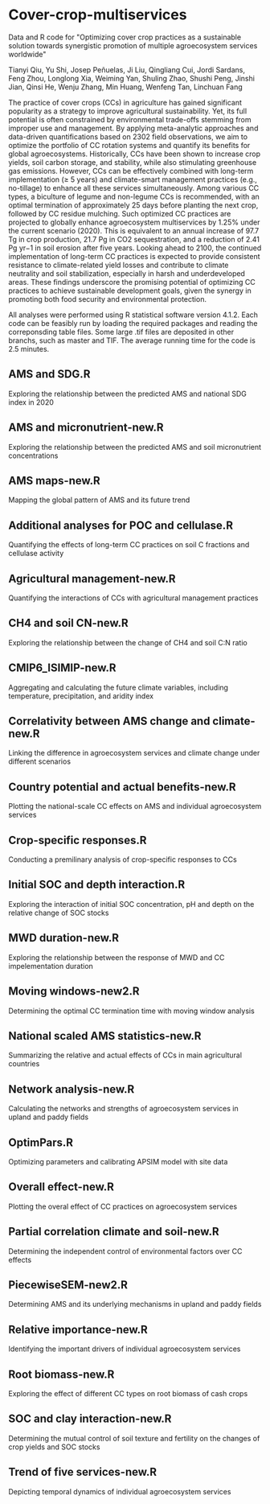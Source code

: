 # Cover-crop-multiservices
Data and R code for "Optimizing cover crop practices as a sustainable solution towards synergistic promotion of multiple agroecosystem services worldwide"

Tianyi Qiu, Yu Shi, Josep Peñuelas, Ji Liu, Qingliang Cui, Jordi Sardans, Feng Zhou, Longlong Xia, Weiming Yan, Shuling Zhao, Shushi Peng, Jinshi Jian, Qinsi He, Wenju Zhang, Min Huang, Wenfeng Tan, Linchuan Fang

The practice of cover crops (CCs) in agriculture has gained significant popularity as a strategy to improve agricultural sustainability. Yet, its full potential is often constrained by environmental trade-offs stemming from improper use and management. By applying meta-analytic approaches and data-driven quantifications based on 2302 field observations, we aim to optimize the portfolio of CC rotation systems and quantify its benefits for global agroecosystems. Historically, CCs have been shown to increase crop yields, soil carbon storage, and stability, while also stimulating greenhouse gas emissions. However, CCs can be effectively combined with long-term implementation (≥ 5 years) and climate-smart management practices (e.g., no-tillage) to enhance all these services simultaneously. Among various CC types, a biculture of legume and non-legume CCs is recommended, with an optimal termination of approximately 25 days before planting the next crop, followed by CC residue mulching. Such optimized CC practices are projected to globally enhance agroecosystem multiservices by 1.25% under the current scenario (2020). This is equivalent to an annual increase of 97.7 Tg in crop production, 21.7 Pg in CO2 sequestration, and a reduction of 2.41 Pg yr−1 in soil erosion after five years. Looking ahead to 2100, the continued implementation of long-term CC practices is expected to provide consistent resistance to climate-related yield losses and contribute to climate neutrality and soil stabilization, especially in harsh and underdeveloped areas. These findings underscore the promising potential of optimizing CC practices to achieve sustainable development goals, given the synergy in promoting both food security and environmental protection.

All analyses were performed using R statistical software version 4.1.2. Each code can be feasibly run by loading the required packages and reading the correponsding table files. Some large .tif files are deposited in other branchs, such as master and TIF. The average running time for the code is 2.5 minutes.

## AMS and SDG.R
Exploring the relationship between the predicted AMS and national SDG index in 2020

## AMS and micronutrient-new.R
Exploring the relationship between the predicted AMS and soil micronutrient concentrations

## AMS maps-new.R
Mapping the global pattern of AMS and its future trend

## Additional analyses for POC and cellulase.R
Quantifying the effects of long-term CC practices on soil C fractions and cellulase activity

## Agricultural management-new.R
Quantifying the interactions of CCs with agricultural management practices

## CH4 and soil CN-new.R
Exploring the relationship between the change of CH4 and soil C:N ratio

## CMIP6_ISIMIP-new.R
Aggregating and calculating the future climate variables, including temperature, precipitation, and aridity index

## Correlativity between AMS change and climate-new.R
Linking the difference in agroecosystem services and climate change under different scenarios

## Country potential and actual benefits-new.R
Plotting the national-scale CC effects on AMS and individual agroecosystem services

## Crop-specific responses.R
Conducting a premilinary analysis of crop-specific responses to CCs

## Initial SOC and depth interaction.R
Exploring the interaction of initial SOC concentration, pH and depth on the relative change of SOC stocks

## MWD duration-new.R
Exploring the relationship between the response of MWD and CC impelementation duration

## Moving windows-new2.R
Determining the optimal CC termination time with moving window analysis 

## National scaled AMS statistics-new.R
Summarizing the relative and actual effects of CCs in main agricultural countries

## Network analysis-new.R
Calculating the networks and strengths of agroecosystem services in upland and paddy fields

## OptimPars.R
Optimizing parameters and calibrating APSIM model with site data

## Overall effect-new.R
Plotting the overal effect of CC practices on agroecosystem services

## Partial correlation climate and soil-new.R
Determining the independent control of environmental factors over CC effects

## PiecewiseSEM-new2.R
Determining AMS and its underlying mechanisms in upland and paddy fields

## Relative importance-new.R
Identifying the important drivers of individual agroecosystem services

## Root biomass-new.R
Exploring the effect of different CC types on root biomass of cash crops

## SOC and clay interaction-new.R
Determining the mutual control of soil texture and fertility on the changes of crop yields and SOC stocks

## Trend of five services-new.R
Depicting temporal dynamics of individual agroecosystem services
